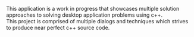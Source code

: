 This application is a work in progress that  showcases multiple solution approaches to solving desktop application problems using c++.<br>
This project is comprised of multiple dialogs and techniques which strives to produce near perfect c++ source code.
